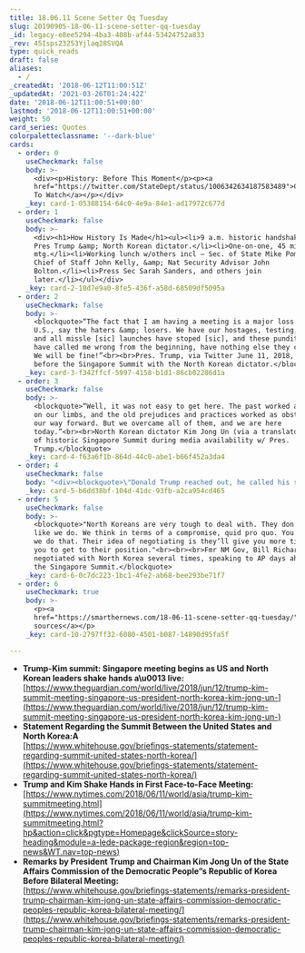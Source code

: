 ```yaml
---
title: 18.06.11 Scene Setter Qq Tuesday
slug: 20190905-18-06-11-scene-setter-qq-tuesday
_id: legacy-e8ee5294-4ba3-408b-af44-53424752a833
_rev: 45Isps23253Yjlaq28SVQA
type: quick_reads
draft: false
aliases:
  - /
_createdAt: '2018-06-12T11:00:51Z'
_updatedAt: '2021-03-26T01:24:42Z'
date: '2018-06-12T11:00:51+00:00'
lastmod: '2018-06-12T11:00:51+00:00'
weight: 50
card_series: Quotes
colorpaletteclassname: '--dark-blue'
cards:
  - order: 0
    useCheckmark: false
    body: >-
      <div><p>History: Before This Moment</p><p><a
      href="https://twitter.com/StateDept/status/1006342634187583489">Click Here
      To Watch</a></p></div>
    _key: card-1-05388154-64c0-4e9a-84e1-ad17972c677d
  - order: 1
    useCheckmark: false
    body: >-
      <div><h1>How History Is Made</h1><ul><li>9 a.m. historic handshake between
      Pres Trump &amp; North Korean dictator.</li><li>One-on-one, 45 min
      mtg.</li><li>Working lunch w/others incl – Sec. of State Mike Pompeo,
      Chief of Staff John Kelly, &amp; Nat Security Advisor John
      Bolton.</li><li>Press Sec Sarah Sanders, and others join
      later.</li></ul></div>
    _key: card-2-18d7e9a0-8fe5-436f-a58d-68509df5095a
  - order: 2
    useCheckmark: false
    body: >-
      <blockquote>“The fact that I am having a meeting is a major loss for the
      U.S., say the haters &amp; losers. We have our hostages, testing, research
      and all missle [sic] launches have stoped [sic], and these pundits, who
      have called me wrong from the beginning, have nothing else they can say!
      We will be fine!”<br><br>Pres. Trump, via Twitter June 11, 2018, hours
      before the Singapore Summit with the North Korean dictator.</blockquote>
    _key: card-3-f342ffcf-5997-4158-b1d1-86cb02286d1a
  - order: 3
    useCheckmark: false
    body: >-
      <blockquote>“Well, it was not easy to get here. The past worked as fetters
      on our limbs, and the old prejudices and practices worked as obstacles on
      our way forward. But we overcame all of them, and we are here
      today.”<br><br>North Korean dictator Kim Jong Un (via a translator) ahead
      of historic Singapore Summit during media availability w/ Pres.
      Trump.</blockquote>
    _key: card-4-f63a6f1b-864d-44c0-abe1-b66f452a3da4
  - order: 4
    useCheckmark: false
    body: "<div><blockquote>\"Donald Trump reached out, he called his secretary, she called me and said a\x18Donald Trump is so proud of you, he likes you a lot.’ And that means a lot. I don’t want to take any credit, we can all take credit and I’m just so glad this is happening.\"<br><br><br>Dennis Rodman to CNN during Singapore Summit.</blockquote><p><a href=\"https://www.youtube.com/embed/dAJLJRRJY3E?enablejsapi=1&amp;autoplay=1&amp;rel=0\">Watch Now</a></p></div>"
    _key: card-5-b6dd38bf-104d-41dc-93fb-a2ca954cd465
  - order: 5
    useCheckmark: false
    body: >-
      <blockquote>"North Koreans are very tough to deal with. They don’t think
      like we do. We think in terms of a compromise, quid pro quo. You do this,
      we do that. Their idea of negotiating is they’ll give you more time for
      you to get to their position."<br><br><br>Fmr NM Gov, Bill Richardson, who
      negotiated with North Korea several times, speaking to AP days ahead of
      the Singapore Summit.</blockquote>
    _key: card-6-0c7dc223-1bc1-4fe2-ab68-bee293be71f7
  - order: 6
    useCheckmark: true
    body: >-
      <p><a
      href="https://smarthernews.com/18-06-11-scene-setter-qq-tuesday/">view
      sources</a></p>
    _key: card-10-2797ff32-6080-4501-b087-14890d95fa5f

---
```

* **Trump-Kim summit: Singapore meeting begins as US and North Korean leaders shake hands a\u0013 live:**  
[https://www.theguardian.com/world/live/2018/jun/12/trump-kim-summit-meeting-singapore-us-president-north-korea-kim-jong-un-](https://www.theguardian.com/world/live/2018/jun/12/trump-kim-summit-meeting-singapore-us-president-north-korea-kim-jong-un-)
* **Statement Regarding the Summit Between the United States and North Korea:A**  
[https://www.whitehouse.gov/briefings-statements/statement-regarding-summit-united-states-north-korea/](https://www.whitehouse.gov/briefings-statements/statement-regarding-summit-united-states-north-korea/)
* **Trump and Kim Shake Hands in First Face-to-Face Meeting:**  
[https://www.nytimes.com/2018/06/11/world/asia/trump-kim-summitmeeting.html](https://www.nytimes.com/2018/06/11/world/asia/trump-kim-summitmeeting.html?hp&action=click&pgtype=Homepage&clickSource=story-heading&module=a-lede-package-region&region=top-news&WT.nav=top-news)
* **Remarks by President Trump and Chairman Kim Jong Un of the State Affairs Commission of the Democratic People”s Republic of Korea Before Bilateral Meeting:**  
[https://www.whitehouse.gov/briefings-statements/remarks-president-trump-chairman-kim-jong-un-state-affairs-commission-democratic-peoples-republic-korea-bilateral-meeting/](https://www.whitehouse.gov/briefings-statements/remarks-president-trump-chairman-kim-jong-un-state-affairs-commission-democratic-peoples-republic-korea-bilateral-meeting/)